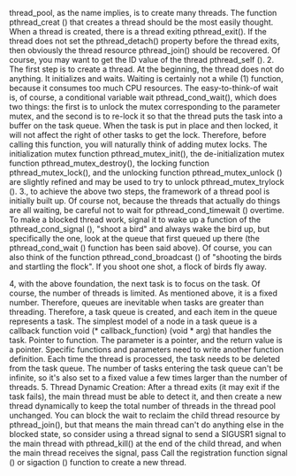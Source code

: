 thread_pool, as the name implies, is to create many threads. The function pthread_creat () that creates a thread should be the most easily thought. When a thread is created, there is a thread exiting pthread_exit(). If the thread does not set the pthread_detach() property before the thread exits, then obviously the thread resource pthread_join() should be recovered. Of course, you may want to get the ID value of the thread pthread_self ().
2. The first step is to create a thread. At the beginning, the thread does not do anything. It initializes and waits. Waiting is certainly not a while (1) function, because it consumes too much CPU resources. The easy-to-think-of wait is, of course, a conditional variable wait pthread_cond_wait(), which does two things: the first is to unlock the mutex corresponding to the parameter mutex, and the second is to re-lock it so that the thread puts the task into a buffer on the task queue. When the task is put in place and then locked, it will not affect the right of other tasks to get the lock. Therefore, before calling this function, you will naturally think of adding mutex locks. The initialization mutex function pthread_mutex_init(), the de-initialization mutex function pthread_mutex_destroy(), the locking function pthread_mutex_lock(), and the unlocking function pthread_mutex_unlock () are slightly refined and may be used to try to unlock pthread_mutex_trylock ().
3., to achieve the above two steps, the framework of a thread pool is initially built up. Of course not, because the threads that actually do things are all waiting, be careful not to wait for pthread_cond_timewait () overtime. To make a blocked thread work, signal it to wake up a function of the pthread_cond_signal (), "shoot a bird" and always wake the bird up, but specifically the one, look at the queue that first queued up there (the pthread_cond_wait () function has been said above). Of course, you can also think of the function pthread_cond_broadcast () of "shooting the birds and startling the flock". If you shoot one shot, a flock of birds fly away.

4, with the above foundation, the next task is to focus on the task. Of course, the number of threads is limited. As mentioned above, it is a fixed number. Therefore, queues are inevitable when tasks are greater than threading. Therefore, a task queue is created, and each item in the queue represents a task. The simplest model of a node in a task queue is a callback function void (* callback_function) (void * arg) that handles the task. Pointer to function. The parameter is a pointer, and the return value is a pointer. Specific functions and parameters need to write another function definition. Each time the thread is processed, the task needs to be deleted from the task queue. The number of tasks entering the task queue can't be infinite, so it's also set to a fixed value a few times larger than the number of threads.
5. Thread Dynamic Creation: After a thread exits (it may exit if the task fails), the main thread must be able to detect it, and then create a new thread dynamically to keep the total number of threads in the thread pool unchanged. You can block the wait to reclaim the child thread resource by pthread_join(), but that means the main thread can't do anything else in the blocked state, so consider using a thread signal to send a SIGUSR1 signal to the main thread with pthread_kill() at the end of the child thread, and when the main thread receives the signal, pass Call the registration function signal () or sigaction () function to create a new thread.
